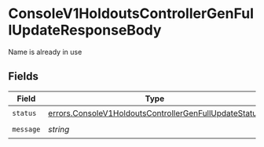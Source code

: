 # ConsoleV1HoldoutsControllerGenFullUpdateResponseBody

Name is already in use


## Fields

| Field                                                                                                                          | Type                                                                                                                           | Required                                                                                                                       | Description                                                                                                                    |
| ------------------------------------------------------------------------------------------------------------------------------ | ------------------------------------------------------------------------------------------------------------------------------ | ------------------------------------------------------------------------------------------------------------------------------ | ------------------------------------------------------------------------------------------------------------------------------ |
| `status`                                                                                                                       | [errors.ConsoleV1HoldoutsControllerGenFullUpdateStatus](../../models/errors/consolev1holdoutscontrollergenfullupdatestatus.md) | :heavy_check_mark:                                                                                                             | N/A                                                                                                                            |
| `message`                                                                                                                      | *string*                                                                                                                       | :heavy_check_mark:                                                                                                             | N/A                                                                                                                            |
